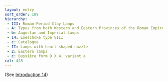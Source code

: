 ```yaml
---
layout: entry
sort_order: 109
hierarchy:
 - III: Roman-Period Clay Lamps
 - A: Types from both Western and Eastern Provinces of the Roman Empire
 - b: Augustan and Imperial Lamps
 - 14: Loeschcke type VIII
 - c: Catalogue
 - II: Lamps with heart-shaped nozzle
 - 2: Eastern lamps
 - c: Bussière form D X 4, variant a
cat: 428
---
```


(See [Introduction 14](Introduction-14))
